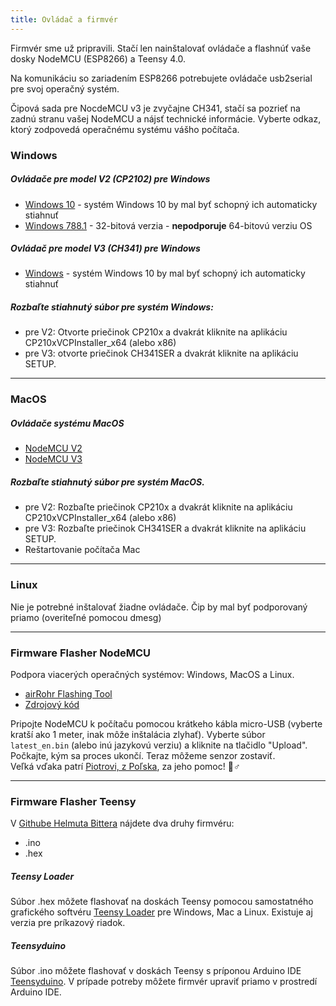 ```yaml
---
title: Ovládač a firmvér
---
```


Firmvér sme už pripravili. Stačí len nainštalovať ovládače a flashnúť vaše dosky NodeMCU (ESP8266) a Teensy 4.0.

Na komunikáciu so zariadením ESP8266 potrebujete ovládače usb2serial pre svoj operačný systém.

Čipová sada pre NocdeMCU v3 je zvyčajne CH341, stačí sa pozrieť na zadnú stranu vašej NodeMCU a nájsť technické informácie. Vyberte odkaz, ktorý zodpovedá operačnému systému vášho počítača.

### Windows

##### Ovládače pre model V2 (CP2102) pre Windows
* [Windows 10](https://www.silabs.comdocumentspublicsoftwareCP210x_Universal_Windows_Driver.zip) - systém Windows 10 by mal byť schopný ich automaticky stiahnuť
* [Windows 788.1](https://www.silabs.comdocumentspublicsoftwareCP210x_Windows_Drivers.zip) - 32-bitová verzia - **nepodporuje** 64-bitovú verziu OS

##### Ovládač pre model V3 (CH341) pre Windows
* [Windows](http://www.wch.cndownloadsfile5.html) - systém Windows 10 by mal byť schopný ich automaticky stiahnuť

##### Rozbaľte stiahnutý súbor pre systém Windows:
* pre V2: Otvorte priečinok CP210x a dvakrát kliknite na aplikáciu CP210xVCPInstaller_x64 (alebo x86)
* pre V3: otvorte priečinok CH341SER a dvakrát kliknite na aplikáciu SETUP.

---

### MacOS

##### Ovládače systému MacOS
* [NodeMCU V2](https://www.silabs.comdocumentspublicsoftwareMac_OSX_VCP_Driver.zip )
* [NodeMCU V3](http://www.wch.cndownloadsfile178.html)

##### Rozbaľte stiahnutý súbor pre systém MacOS.
* pre V2: Rozbaľte priečinok CP210x a dvakrát kliknite na aplikáciu CP210xVCPInstaller_x64 (alebo x86)
* pre V3: Rozbaľte priečinok CH341SER a dvakrát kliknite na aplikáciu SETUP.
* Reštartovanie počítača Mac

---

### Linux
Nie je potrebné inštalovať žiadne ovládače. Čip by mal byť podporovaný priamo (overiteľné pomocou dmesg)

---
### Firmware Flasher NodeMCU
Podpora viacerých operačných systémov: Windows, MacOS a Linux.

* [airRohr Flashing Tool](http://firmware.sensor.communityairrohrflashing-tool)
* [Zdrojový kód](https://github.comopendata-stuttgartairrohr-firmware-flasher)

Pripojte NodeMCU k počítaču pomocou krátkeho kábla micro-USB (vyberte kratší ako 1 meter, inak môže inštalácia zlyhať). Vyberte súbor `latest_en.bin` (alebo inú jazykovú verziu) a kliknite na tlačidlo "Upload".
Počkajte, kým sa proces ukončí. Teraz môžeme senzor zostaviť.
<br>
Veľká vďaka patrí [Piotrovi, z Poľska](https://dropbox.inf.re), za jeho pomoc! 🙋♂️

---
### Firmware Flasher Teensy
V [Githube Helmuta Bittera](https://github.comhbitterDNMStreemasterFirmware) nájdete dva druhy firmvéru:
* .ino
* .hex

##### Teensy Loader
Súbor .hex môžete flashovať na doskách Teensy pomocou samostatného grafického softvéru [Teensy Loader](https://www.pjrc.comteensyloader.html) pre Windows, Mac a Linux.
Existuje aj verzia pre príkazový riadok.

##### Teensyduino
Súbor .ino môžete flashovať v doskách Teensy s príponou Arduino IDE [Teensyduino](https://www.pjrc.comteensyteensyduino.html).
V prípade potreby môžete firmvér upraviť priamo v prostredí Arduino IDE.
